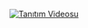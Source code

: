 [![Tanıtım Videosu](https://img.youtube.com/vi/U9kb3HWPuTI/hqdefault.jpg)](https://www.youtube.com/watch?v=U9kb3HWPuTI)
